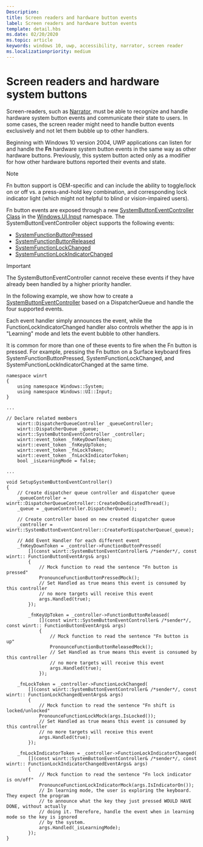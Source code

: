 ```yaml
---
Description: 
title: Screen readers and hardware button events
label: Screen readers and hardware button events
template: detail.hbs
ms.date: 02/20/2020
ms.topic: article
keywords: windows 10, uwp, accessibility, narrator, screen reader
ms.localizationpriority: medium
---
```


# Screen readers and hardware system buttons

Screen-readers, such as [Narrator](https://support.microsoft.com/en-us/help/22798/windows-10-complete-guide-to-narrator), must be able to recognize and handle hardware system button events and communicate their state to users. In some cases, the screen reader might need to handle button events exclusively and not let them bubble up to other handlers.

Beginning with Windows 10 version 2004, UWP applications can listen for and handle the **Fn** hardware system button events in the same way as other hardware buttons. Previously, this system button acted only as a modifier for how other hardware buttons reported their events and state.

> [!NOTE]
> Fn button support is OEM-specific and can include the ability to toggle/lock on or off vs. a press-and-hold key combination, and corresponding lock indicator light (which might not helpful to blind or vision-impaired users).

Fn button events are exposed through a new [SystemButtonEventController Class](/uwp/api/windows.ui.input.systembuttoneventcontroller) in the [Windows.UI.Input](/uwp/api/windows.ui.input) namespace. The SystemButtonEventController object supports the following events:

- [SystemFunctionButtonPressed](/uwp/api/windows.ui.input.systembuttoneventcontroller.systemfunctionbuttonpressed)
- [SystemFunctionButtonReleased](/uwp/api/windows.ui.input.systembuttoneventcontroller.systemfunctionbuttonreleased)
- [SystemFunctionLockChanged](/uwp/api/windows.ui.input.systembuttoneventcontroller.systemfunctionlockchanged)
- [SystemFunctionLockIndicatorChanged](/uwp/api/windows.ui.input.systembuttoneventcontroller.systemfunctionlockindicatorchanged)

> [!Important]
> The SystemButtonEventController cannot receive these events if they have already been handled by a higher priority handler.

In the following example, we show how to create a [SystemButtonEventController](/uwp/api/windows.ui.input.systembuttoneventcontroller) based on a DispatcherQueue and handle the four supported events.

Each event handler simply announces the event, while the FunctionLockIndicatorChanged handler also controls whether the app is in "Learning" mode and lets the event bubble to other handlers.

It is common for more than one of these events to fire when the Fn button is pressed. For example, pressing the Fn button on a Surface keyboard fires SystemFunctionButtonPressed, SystemFunctionLockChanged, and SystemFunctionLockIndicatorChanged at the same time.

```cppwinrt
namespace winrt
{
    using namespace Windows::System;
    using namespace Windows::UI::Input;
}

...

// Declare related members
    winrt::DispatcherQueueController _queueController;
    winrt::DispatcherQueue _queue;
    winrt::SystemButtonEventController _controller;
    winrt::event_token _fnKeyDownToken;
    winrt::event_token _fnKeyUpToken;
    winrt::event_token _fnLockToken;
    winrt::event_token _fnLockIndicatorToken;
    bool _isLearningMode = false;

...

void SetupSystemButtonEventController()
{
    // Create dispatcher queue controller and dispatcher queue
    _queueController = winrt::DispatcherQueueController::CreateOnDedicatedThread();
    _queue = _queueController.DispatcherQueue();

    // Create controller based on new created dispatcher queue
    _controller = winrt::SystemButtonEventController::CreateForDispatcherQueue(_queue);

    // Add Event Handler for each different event
    _fnKeyDownToken = _controller->FunctionButtonPressed(
        [](const winrt::SystemButtonEventController& /*sender*/, const winrt:: FunctionButtonEventArgs& args)
        {
            // Mock function to read the sentence "Fn button is pressed"
            PronounceFunctionButtonPressedMock();
            // Set Handled as true means this event is consumed by this controller
            // no more targets will receive this event
            args.Handled(true);
        });

        _fnKeyUpToken = _controller->FunctionButtonReleased(
            [](const winrt::SystemButtonEventController& /*sender*/, const winrt:: FunctionButtonEventArgs& args)
            {
                // Mock function to read the sentence "Fn button is up"
                PronounceFunctionButtonReleasedMock();
                // Set Handled as true means this event is consumed by this controller
                // no more targets will receive this event
                args.Handled(true);
            });

    _fnLockToken = _controller->FunctionLockChanged(
        [](const winrt::SystemButtonEventController& /*sender*/, const winrt:: FunctionLockChangedEventArgs& args)
        {
            // Mock function to read the sentence "Fn shift is locked/unlocked"
            PronounceFunctionLockMock(args.IsLocked());
            // Set Handled as true means this event is consumed by this controller
            // no more targets will receive this event
            args.Handled(true);
        });

    _fnLockIndicatorToken = _controller->FunctionLockIndicatorChanged(
        [](const winrt::SystemButtonEventController& /*sender*/, const winrt:: FunctionLockIndicatorChangedEventArgs& args)
        {
            // Mock function to read the sentence "Fn lock indicator is on/off"
            PronounceFunctionLockIndicatorMock(args.IsIndicatorOn());
            // In learning mode, the user is exploring the keyboard. They expect the program
            // to announce what the key they just pressed WOULD HAVE DONE, without actually
            // doing it. Therefore, handle the event when in learning mode so the key is ignored
            // by the system.
            args.Handled(_isLearningMode);
        });
}
```
